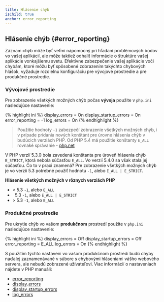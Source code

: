 ```yaml
---
title: Hlásenie chýb
isChild: true
anchor: error_reporting
---
```


## Hlásenie chýb {#error_reporting}

Záznam chýb môže byť veľmi nápomocný pri hľadaní problémových bodov vo vašej aplikácií, ale môže taktiež odhaliť
informácie o štruktúre vašej aplikácie vonkajšiemu svetu. Efektívne zabezpečenie vašej aplikácie voči chybám,
ktoré môžu byť spôsobené zobrazením takýchto chybových hlášok, vyžaduje rozdielnu konfiguráciu pre vývojové
prostredie a pre produkčné prostredie.

### Vývojové prostredie

Pre zobrazenie všetkých možných chýb počas **vývoja** použite v `php.ini` nasledujúce nastavenie: 

{% highlight ini %}
display_errors = On
display_startup_errors = On
error_reporting = -1
log_errors = On
{% endhighlight %}

> Použitie hodnoty `-1` zabezpečí zobrazenie všetkých možných chýb, i v prípade pridania nových konštánt pre úrovne
> hlásenia chýb v budúcich verziách PHP. Od PHP 5.4 má použitie konštanty `E_ALL` rovnaké správanie -
> [php.net](http://php.net/function.error-reporting)

V PHP verzií 5.3.0 bola zavedená konštanta pre úroveň hlásenia chýb `E_STRICT`, ktorá nebola súčasťou `E_ALL`. Vo verzií
5.4.0 sa však stala jej súčasťou. Čo to v praxi znamená? Pre zobrazenie všetkých možných chýb je vo verzií 5.3
potrebné použiť hodnotu `-1`, alebo `E_ALL | E_STRICT`.

**Hlásenie všetkých možných v rôznych verziách PHP**

* &lt; 5.3 `-1`, alebo `E_ALL`
* &nbsp; 5.3 `-1`, alebo `E_ALL | E_STRICT`
* &gt; 5.3 `-1`, alebo `E_ALL`

### Produkčné prostredie

Pre ukrytie chýb vo vašom **produkčnom** prostredí použite v `php.ini` nasledujúce nastavenie:

{% highlight ini %}
display_errors = Off
display_startup_errors = Off
error_reporting = E_ALL
log_errors = On
{% endhighlight %}

S použitím týchto nastavení vo vašom produkčnom prostredí budú chyby naďalej zaznamenávané v súbore s chybovými
hláseniami vášho webového servera, ale nebudú zobrazené užívateľovi. Viac informácií o nastaveniach nájdete v PHP manuáli: 

* [error_reporting](http://php.net/errorfunc.configuration#ini.error-reporting)
* [display_errors](http://php.net/errorfunc.configuration#ini.display-errors)
* [display_startup_errors](http://php.net/errorfunc.configuration#ini.display-startup-errors)
* [log_errors](http://php.net/errorfunc.configuration#ini.log-errors)

